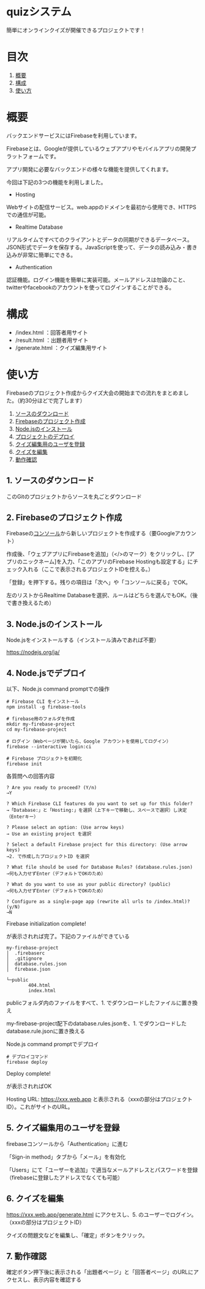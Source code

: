 # quizシステム
簡単にオンラインクイズが開催できるプロジェクトです！

# 目次
1. [概要](#%E6%A6%82%E8%A6%81)
1. [構成](#%E6%A7%8B%E6%88%90)
1. [使い方](#%E4%BD%BF%E3%81%84%E6%96%B9)

# 概要
バックエンドサービスにはFirebaseを利用しています。

Firebaseとは、Googleが提供しているウェブアプリやモバイルアプリの開発プラットフォームです。

アプリ開発に必要なバックエンドの様々な機能を提供してくれます。

今回は下記の3つの機能を利用しました。
+ Hosting

Webサイトの配信サービス。web.appのドメインを最初から使用でき、HTTPSでの通信が可能。

+ Realtime Database

リアルタイムですべてのクライアントとデータの同期ができるデータベース。JSON形式でデータを保存する。JavaScriptを使って、データの読み込み・書き込みが非常に簡単にできる。

+ Authentication

 認証機能。ログイン機能を簡単に実装可能。メールアドレスは勿論のこと、twitterやfacebookのアカウントを使ってログインすることができる。

# 構成
+ /index.html ：回答者用サイト
+ /result.html ：出題者用サイト
+ /generate.html ：クイズ編集用サイト


# 使い方
Firebaseのプロジェクト作成からクイズ大会の開始までの流れをまとめました。（約30分ほどで完了します）

1. [ソースのダウンロード](#1-%E3%82%BD%E3%83%BC%E3%82%B9%E3%81%AE%E3%83%80%E3%82%A6%E3%83%B3%E3%83%AD%E3%83%BC%E3%83%89)
1. [Firebaseのプロジェクト作成](#2-firebase%E3%81%AE%E3%83%97%E3%83%AD%E3%82%B8%E3%82%A7%E3%82%AF%E3%83%88%E4%BD%9C%E6%88%90)
1. [Node.jsのインストール](#3-nodejs%E3%81%AE%E3%82%A4%E3%83%B3%E3%82%B9%E3%83%88%E3%83%BC%E3%83%AB)
1. [プロジェクトのデプロイ](#4-nodejs%E3%81%A7%E3%83%87%E3%83%97%E3%83%AD%E3%82%A4)
1. [クイズ編集用のユーザを登録](#5-%E3%82%AF%E3%82%A4%E3%82%BA%E7%B7%A8%E9%9B%86%E7%94%A8%E3%81%AE%E3%83%A6%E3%83%BC%E3%82%B6%E3%82%92%E7%99%BB%E9%8C%B2)
1. [クイズを編集](#6-%E3%82%AF%E3%82%A4%E3%82%BA%E3%82%92%E7%B7%A8%E9%9B%86)
1. [動作確認](#7-%E5%8B%95%E4%BD%9C%E7%A2%BA%E8%AA%8D)

## 1. ソースのダウンロード

このGitのプロジェクトからソースを丸ごとダウンロード

## 2. Firebaseのプロジェクト作成

Firebaseの[コンソール](https://console.firebase.google.com/u/0/)から新しいプロジェクトを作成する（要Googleアカウント）

作成後、「ウェブアプリにFirebaseを追加」（</>のマーク）をクリックし、[アプリのニックネーム]を入力、「このアプリのFirebase Hostingも設定する」にチェック入れる（ここで表示されるプロジェクトIDを控える。）

「登録」を押下する。残りの項目は「次へ」や「コンソールに戻る」でOK。

左のリストからRealtime Databaseを選択、ルールはどちらを選んでもOK。（後で書き換えるため）

## 3. Node.jsのインストール

Node.jsをインストールする（インストール済みであれば不要）

<a>https://nodejs.org/ja/</a>


## 4. Node.jsでデプロイ

以下、Node.js command promptでの操作

```
# Firebase CLI をインストール
npm install -g firebase-tools

# firebase用のフォルダを作成
mkdir my-firebase-project
cd my-firebase-project

# ログイン（Webページが開いたら、Google アカウントを使用してログイン）
firebase --interactive login:ci

# Firebase プロジェクトを初期化
firebase init
```

各質問への回答内容

```
? Are you ready to proceed? (Y/n)
→Y

? Which Firebase CLI features do you want to set up for this folder? 
→「Database:」と「Hosting:」を選択（上下キーで移動し、スペースで選択）し決定（Enterキー）

? Please select an option: (Use arrow keys)
→ Use an existing project を選択

? Select a default Firebase project for this directory: (Use arrow keys)
→2. で作成したプロジェクトID を選択

? What file should be used for Database Rules? (database.rules.json)
→何も入力せずEnter（デフォルトでOKのため）

? What do you want to use as your public directory? (public)
→何も入力せずEnter（デフォルトでOKのため）

? Configure as a single-page app (rewrite all urls to /index.html)? (y/N)
→N
```
Firebase initialization complete!

が表示されれば完了。下記のファイルができている

```
my-firebase-project
│  .firebaserc
│  .gitignore
│  database.rules.json
│  firebase.json

└─public
        404.html
        index.html
```

publicフォルダ内のファイルをすべて、1. でダウンロードしたファイルに置き換え

my-firebase-project配下のdatabase.rules.jsonを、1. でダウンロードしたdatabase.rule.jsonに置き換える

Node.js command promptでデプロイ

```
# デプロイコマンド
firebase deploy
```

Deploy complete!

が表示されればOK

Hosting URL: https://xxx.web.app と表示される（xxxの部分はプロジェクトID）。これがサイトのURL。


## 5. クイズ編集用のユーザを登録

firebaseコンソールから「Authentication」に進む

「Sign-in method」タブから「メール」を有効化

「Users」にて「ユーザーを追加」で適当なメールアドレスとパスワードを登録（firebaseに登録したアドレスでなくても可能）


## 6. クイズを編集
https://xxx.web.app/generate.html にアクセスし、5. のユーザーでログイン。（xxxの部分はプロジェクトID）

クイズの問題文などを編集し、「確定」ボタンをクリック。

## 7. 動作確認

確定ボタン押下後に表示される「出題者ページ」と「回答者ページ」のURLにアクセスし、表示内容を確認する
